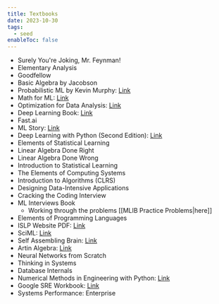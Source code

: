 ```yaml
---
title: Textbooks
date: 2023-10-30
tags:
  - seed
enableToc: false
---
```

- Surely You're Joking, Mr. Feynman!
- Elementary Analysis
- Goodfellow
- Basic Algebra by Jacobson
- Probabilistic ML by Kevin Murphy: [Link](https://probml.github.io/pml-book/)
- Math for ML: [Link](https://mml-book.github.io/)
- Optimization for Data Analysis: [Link](https://www.cambridge.org/core/books/optimization-for-data-analysis/C02C3708905D236AA354D1CE1739A6A2)
- Deep Learning Book: [Link](https://www.deeplearningbook.org/)
- Fast.ai
- ML Story: [Link](https://mlstory.org/)
- Deep Learning with Python (Second Edition): [Link](https://www.manning.com/books/deep-learning-with-python-second-edition)
- Elements of Statistical Learning
- Linear Algebra Done Right
- Linear Algebra Done Wrong
- Introduction to Statistical Learning
- The Elements of Computing Systems
- Introduction to Algorithms (CLRS)
- Designing Data-Intensive Applications
- Cracking the Coding Interview
- ML Interviews Book
	- Working through the problems [[MLIB Practice Problems|here]]
- Elements of Programming Languages
- ISLP Website PDF: [Link](https://hastie.su.domains/ISLP/ISLP_website.pdf)
- SciML: [Link](https://book.sciml.ai/)
- Self Assembling Brain: [Link](http://selfassemblingbrain.com/)
- Artin Algebra: [Link](https://math.mit.edu/~hrm/palestine/artin-algebra.pdf)
- Neural Networks from Scratch
- Thinking in Systems
- Database Internals
- Numerical Methods in Engineering with Python: [Link](https://ia902301.us.archive.org/2/items/c-36_20211010/C36.pdf)
- Google SRE Workbook: [Link](https://sre.google/workbook/table-of-contents/)
- Systems Performance: Enterprise
